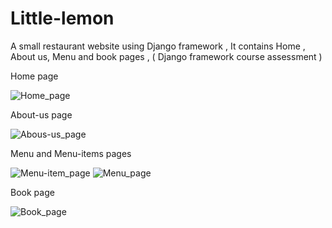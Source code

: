 # Little-lemon
A small restaurant website using Django framework , It contains Home , About us, Menu and book pages , ( Django framework course assessment )


Home page

![Home_page](https://github.com/AshraktSamer/Little-Lemon/assets/94191817/1422b4e1-6473-4340-9bc0-8346e16d744e)

About-us page

![Abous-us_page](https://github.com/AshraktSamer/Little-Lemon/assets/94191817/9188e528-a73f-4d58-8ab3-b155a7e99bc8)

Menu and Menu-items pages

![Menu-item_page](https://github.com/AshraktSamer/Little-Lemon/assets/94191817/105f621d-dd3e-49d5-b202-57cb57b6bec6)
![Menu_page](https://github.com/AshraktSamer/Little-Lemon/assets/94191817/03fed3af-9ece-4645-84da-a5d4bf87e75c)

Book page

![Book_page](https://github.com/AshraktSamer/Little-Lemon/assets/94191817/208bdaee-6a6c-4d84-9f5f-0081d2289886)
